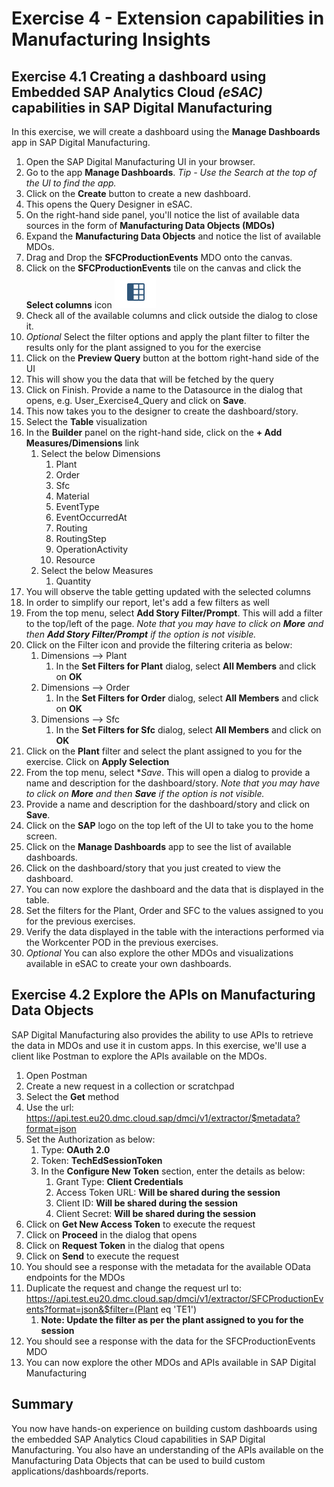 # Exercise 4 - Extension capabilities in Manufacturing Insights

## Exercise 4.1 Creating a dashboard using Embedded SAP Analytics Cloud _(eSAC)_ capabilities in SAP Digital Manufacturing

In this exercise, we will create a dashboard using the **Manage Dashboards** app in SAP Digital Manufacturing.

1. Open the SAP Digital Manufacturing UI in your browser.
2. Go to the app **Manage Dashboards**. _Tip - Use the Search at the top of the UI to find the app._
3. Click on the **Create** button to create a new dashboard.
4. This opens the Query Designer in eSAC.
5. On the right-hand side panel, you'll notice the list of available data sources in the form of **Manufacturing Data Objects (MDOs)**
6. Expand the **Manufacturing Data Objects** and notice the list of available MDOs.
7. Drag and Drop the **SFCProductionEvents** MDO onto the canvas.
8. Click on the **SFCProductionEvents** tile on the canvas and click the **Select columns** icon ![](images/SelectColumns.png)
9. Check all of the available columns and click outside the dialog to close it.
10. _Optional_ Select the filter options and apply the plant filter to filter the results only for the plant assigned to you for the exercise
11. Click on the **Preview Query** button at the bottom right-hand side of the UI
12. This will show you the data that will be fetched by the query
13. Click on Finish. Provide a name to the Datasource in the dialog that opens, e.g. User_Exercise4_Query and click on **Save**.
14. This now takes you to the designer to create the dashboard/story.
15. Select the **Table** visualization
16. In the **Builder** panel on the right-hand side, click on the **+ Add Measures/Dimensions** link
    1. Select the below Dimensions
       1. Plant
       2. Order
       3. Sfc
       4. Material
       5. EventType
       6. EventOccurredAt
       7. Routing
       8. RoutingStep
       9. OperationActivity
       10. Resource
    2. Select the below Measures
       1. Quantity
17. You will observe the table getting updated with the selected columns
18. In order to simplify our report, let's add a few filters as well
19. From the top menu, select **Add Story Filter/Prompt**. This will add a filter to the top/left of the page. _Note that you may have to click on **More** and then **Add Story Filter/Prompt** if the option is not visible._
20. Click on the Filter icon and provide the filtering criteria as below:
    1. Dimensions --> Plant
       1. In the **Set Filters for Plant** dialog, select  **All Members** and click on **OK**
    2. Dimensions --> Order
       1. In the **Set Filters for Order** dialog, select  **All Members** and click on **OK**
    3. Dimensions --> Sfc
       1. In the **Set Filters for Sfc** dialog, select  **All Members** and click on **OK**
21. Click on the **Plant** filter and select the plant assigned to you for the exercise. Click on **Apply Selection**
22. From the top menu, select **Save*. This will open a dialog to provide a name and description for the dashboard/story. _Note that you may have to click on **More** and then **Save** if the option is not visible._
23. Provide a name and description for the dashboard/story and click on **Save**.
24. Click on the **SAP** logo on the top left of the UI to take you to the home screen.
25. Click on the **Manage Dashboards** app to see the list of available dashboards.
26. Click on the dashboard/story that you just created to view the dashboard.
27. You can now explore the dashboard and the data that is displayed in the table.
28. Set the filters for the Plant, Order and SFC to the values assigned to you for the previous exercises.
29. Verify the data displayed in the table with the interactions performed via the Workcenter POD in the previous exercises.
30. _Optional_ You can also explore the other MDOs and visualizations available in eSAC to create your own dashboards.

## Exercise 4.2 Explore the APIs on Manufacturing Data Objects

SAP Digital Manufacturing also provides the ability to use APIs to retrieve the data in MDOs and use it in custom apps. 
In this exercise, we'll use a client like Postman to explore the APIs available on the MDOs.

1. Open Postman 
2. Create a new request in a collection or scratchpad
3. Select the **Get** method
4. Use the url: https://api.test.eu20.dmc.cloud.sap/dmci/v1/extractor/$metadata?format=json
5. Set the Authorization as below:
   1. Type: **OAuth 2.0**
   2. Token: **TechEdSessionToken**
   3. In the __Configure New Token__ section, enter the details as below:
      1. Grant Type: **Client Credentials**
      2. Access Token URL: __Will be shared during the session__
      3. Client ID: __Will be shared during the session__
      4. Client Secret: __Will be shared during the session__
6. Click on **Get New Access Token** to execute the request
7. Click on **Proceed** in the dialog that opens
8. Click on **Request Token** in the dialog that opens
9. Click on **Send** to execute the request
10. You should see a response with the metadata for the available OData endpoints for the MDOs
11. Duplicate the request and change the request url to: https://api.test.eu20.dmc.cloud.sap/dmci/v1/extractor/SFCProductionEvents?format=json&$filter=(Plant eq 'TE1')
    1. **Note: Update the filter as per the plant assigned to you for the session**
12. You should see a response with the data for the SFCProductionEvents MDO
13. You can now explore the other MDOs and APIs available in SAP Digital Manufacturing
## Summary

You now have hands-on experience on building custom dashboards using the embedded SAP Analytics Cloud capabilities in SAP Digital Manufacturing. 
You also have an understanding of the APIs available on the Manufacturing Data Objects that can be used to build custom applications/dashboards/reports.

